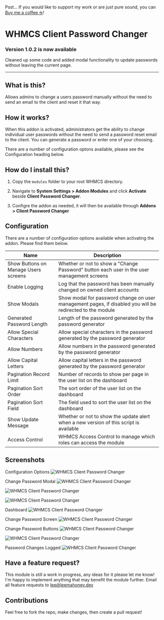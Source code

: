 Psst... If you would like to support my work or are just pure sound, you can [Buy me a coffee ☕](https://www.buymeacoffee.com/leemahoney3)!

# WHMCS Client Password Changer

### Version 1.0.2 is now available
Cleaned up some code and added modal functionality to update passwords without leaving the current page.

---

## What is this?
Allows admins to change a users password manually without the need to send an email to the client and reset it that way.

## How it works?

When this addon is activated, administrators get the ability to change individual user passwords without the need to send a password reset email to the client. You can generate a password or enter one of your choosing.

There are a number of configuration optons available, please see the Configuration heading below.

## How do I install this?

1. Copy the ```modules``` folder to your root WHMCS directory.

2. Navigate to **System Settings > Addon Modules** and click **Activate** beside  **Client Password Changer**.

3. Configre the addon as needed, it will then be available through **Addons >  Client Password Changer** 

## Configuration

There are a number of configuration options available when activating the addon. Please find them below.

|Name|Description|
|----|----|
|Show Buttons on Manage Users screens|Whether or not to show a "Change Password" button each user in the user management screens|
|Enable Logging|Log that the password has been manually changed on owned client accounts|
|Show Modals|Show modal for password change on user management pages, if disabled you will be redirected to the module|
|Generated Password Length|Length of the password generated by the password generator|
|Allow Special Characters|Allow special characters in the password generated by the password generator|
|Allow Numbers|Allow numbers in the password generated by the password generator|
|Allow Capital Letters|Allow capital letters in the password generated by the password generator|
|Pagination Record Limit|Number of records to show per page in the user list on the dashboard|
|Pagination Sort Order|The sort order of the user list on the dashboard|
|Pagination Sort Field|The field used to sort the user list on the dashboard|
|Show Update Message|Whether or not to show the update alert when a new version of this script is available|
|Access Control|WHMCS Access Control to manage which roles can access the module|

## Screenshots

Configuration Options
![WHMCS Client Password Changer](https://static.leemahoney.tech/img/whmcs/addons/whmcs-client-password-changer/im001.png)

Change Password Modal
![WHMCS Client Password Changer](https://static.leemahoney.tech/img/whmcs/addons/whmcs-client-password-changer/im006.png)

![WHMCS Client Password Changer](https://static.leemahoney.tech/img/whmcs/addons/whmcs-client-password-changer/im007.png)

![WHMCS Client Password Changer](https://static.leemahoney.tech/img/whmcs/addons/whmcs-client-password-changer/im008.png)

Dashboard
![WHMCS Client Password Changer](https://static.leemahoney.tech/img/whmcs/addons/whmcs-client-password-changer/im002.png)

Change Password Screen
![WHMCS Client Password Changer](https://static.leemahoney.tech/img/whmcs/addons/whmcs-client-password-changer/im003.png)

Change Password Buttons
![WHMCS Client Password Changer](https://static.leemahoney.tech/img/whmcs/addons/whmcs-client-password-changer/im004.png)

![WHMCS Client Password Changer](https://static.leemahoney.tech/img/whmcs/addons/whmcs-client-password-changer/im005.png)

Password Changes Logged
![WHMCS Client Password Changer](https://static.leemahoney.tech/img/whmcs/addons/whmcs-client-password-changer/im009.png)

## Have a feature request?

This module is still a work in progress, any ideas for it please let me know! I'm happy to implement anything that may benefit the module further. Email all feature requests to lee@leemahoney.dev

## Contributions

Feel free to fork the repo, make changes, then create a pull request!

